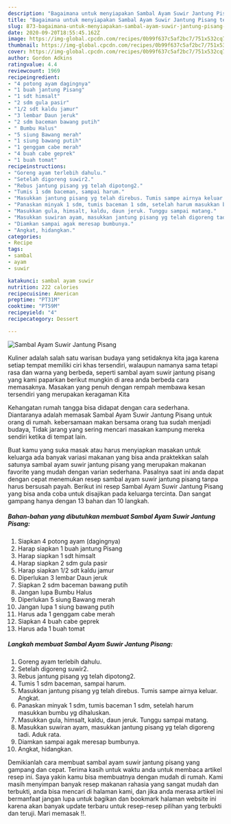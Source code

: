 ```yaml
---
description: "Bagaimana untuk menyiapakan Sambal Ayam Suwir Jantung Pisang teraktual"
title: "Bagaimana untuk menyiapakan Sambal Ayam Suwir Jantung Pisang teraktual"
slug: 873-bagaimana-untuk-menyiapakan-sambal-ayam-suwir-jantung-pisang-teraktual
date: 2020-09-20T18:55:45.162Z
image: https://img-global.cpcdn.com/recipes/0b99f637c5af2bc7/751x532cq70/sambal-ayam-suwir-jantung-pisang-foto-resep-utama.jpg
thumbnail: https://img-global.cpcdn.com/recipes/0b99f637c5af2bc7/751x532cq70/sambal-ayam-suwir-jantung-pisang-foto-resep-utama.jpg
cover: https://img-global.cpcdn.com/recipes/0b99f637c5af2bc7/751x532cq70/sambal-ayam-suwir-jantung-pisang-foto-resep-utama.jpg
author: Gordon Adkins
ratingvalue: 4.4
reviewcount: 1969
recipeingredient:
- "4 potong ayam dagingnya"
- "1 buah jantung Pisang"
- "1 sdt himsalt"
- "2 sdm gula pasir"
- "1/2 sdt kaldu jamur"
- "3 lembar Daun jeruk"
- "2 sdm baceman bawang putih"
- " Bumbu Halus"
- "5 siung Bawang merah"
- "1 siung bawang putih"
- "1 genggam cabe merah"
- "4 buah cabe geprek"
- "1 buah tomat"
recipeinstructions:
- "Goreng ayam terlebih dahulu."
- "Setelah digoreng suwir2."
- "Rebus jantung pisang yg telah dipotong2."
- "Tumis 1 sdm baceman, sampai harum."
- "Masukkan jantung pisang yg telah direbus. Tumis sampe airnya keluar. Angkat."
- "Panaskan minyak 1 sdm, tumis baceman 1 sdm, setelah harum masukkan bumbu yg dihaluskan."
- "Masukkan gula, himsalt, kaldu, daun jeruk. Tunggu sampai matang."
- "Masukkan suwiran ayam, masukkan jantung pisang yg telah digoreng tadi. Aduk rata."
- "Diamkan sampai agak meresap bumbunya."
- "Angkat, hidangkan."
categories:
- Recipe
tags:
- sambal
- ayam
- suwir

katakunci: sambal ayam suwir 
nutrition: 222 calories
recipecuisine: American
preptime: "PT31M"
cooktime: "PT59M"
recipeyield: "4"
recipecategory: Dessert

---
```



![Sambal Ayam Suwir Jantung Pisang](https://img-global.cpcdn.com/recipes/0b99f637c5af2bc7/751x532cq70/sambal-ayam-suwir-jantung-pisang-foto-resep-utama.jpg)

Kuliner adalah salah satu warisan budaya yang setidaknya kita jaga karena setiap tempat memiliki ciri khas tersendiri, walaupun namanya sama tetapi rasa dan warna yang berbeda, seperti sambal ayam suwir jantung pisang yang kami paparkan berikut mungkin di area anda berbeda cara memasaknya. Masakan yang penuh dengan rempah membawa kesan tersendiri yang merupakan keragaman Kita



Kehangatan rumah tangga bisa didapat dengan cara sederhana. Diantaranya adalah memasak Sambal Ayam Suwir Jantung Pisang untuk orang di rumah. kebersamaan makan bersama orang tua sudah menjadi budaya, Tidak jarang yang sering mencari masakan kampung mereka sendiri ketika di tempat lain.

Buat kamu yang suka masak atau harus menyiapkan masakan untuk keluarga ada banyak variasi makanan yang bisa anda praktekkan salah satunya sambal ayam suwir jantung pisang yang merupakan makanan favorite yang mudah dengan varian sederhana. Pasalnya saat ini anda dapat dengan cepat menemukan resep sambal ayam suwir jantung pisang tanpa harus bersusah payah.
Berikut ini resep Sambal Ayam Suwir Jantung Pisang yang bisa anda coba untuk disajikan pada keluarga tercinta. Dan sangat gampang hanya dengan 13 bahan dan 10 langkah.


<!--inarticleads1-->

##### Bahan-bahan yang dibutuhkan membuat Sambal Ayam Suwir Jantung Pisang:

1. Siapkan 4 potong ayam (dagingnya)
1. Harap siapkan 1 buah jantung Pisang
1. Harap siapkan 1 sdt himsalt
1. Harap siapkan 2 sdm gula pasir
1. Harap siapkan 1/2 sdt kaldu jamur
1. Diperlukan 3 lembar Daun jeruk
1. Siapkan 2 sdm baceman bawang putih
1. Jangan lupa  Bumbu Halus
1. Diperlukan 5 siung Bawang merah
1. Jangan lupa 1 siung bawang putih
1. Harus ada 1 genggam cabe merah
1. Siapkan 4 buah cabe geprek
1. Harus ada 1 buah tomat




<!--inarticleads2-->

##### Langkah membuat  Sambal Ayam Suwir Jantung Pisang:

1. Goreng ayam terlebih dahulu.
1. Setelah digoreng suwir2.
1. Rebus jantung pisang yg telah dipotong2.
1. Tumis 1 sdm baceman, sampai harum.
1. Masukkan jantung pisang yg telah direbus. Tumis sampe airnya keluar. Angkat.
1. Panaskan minyak 1 sdm, tumis baceman 1 sdm, setelah harum masukkan bumbu yg dihaluskan.
1. Masukkan gula, himsalt, kaldu, daun jeruk. Tunggu sampai matang.
1. Masukkan suwiran ayam, masukkan jantung pisang yg telah digoreng tadi. Aduk rata.
1. Diamkan sampai agak meresap bumbunya.
1. Angkat, hidangkan.




Demikianlah cara membuat sambal ayam suwir jantung pisang yang gampang dan cepat. Terima kasih untuk waktu anda untuk membaca artikel resep ini. Saya yakin kamu bisa membuatnya dengan mudah di rumah. Kami masih menyimpan banyak resep makanan rahasia yang sangat mudah dan terbukti, anda bisa mencari di halaman kami, dan jika anda merasa artikel ini bermanfaat jangan lupa untuk bagikan dan bookmark halaman website ini karena akan banyak update terbaru untuk resep-resep pilihan yang terbukti dan teruji. Mari memasak !!. 
